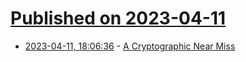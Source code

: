 # [Published on 2023-04-11](index.md)

* [2023-04-11, 18:06:36](https://lobste.rs/s/otrrtd/cryptographic_near_miss) - [A Cryptographic Near Miss](https://words.filippo.io/dispatches/near-miss/)
